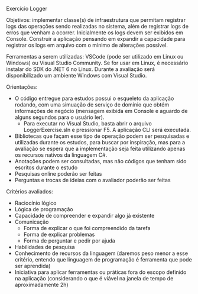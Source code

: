 Exercício Logger

Objetivos: implementar classe(s) de infraestrutura que permitam registrar logs das operações sendo realizadas no sistema, além de registrar logs de erros que venham a ocorrer.
Inicialmente os logs devem ser exibidos em Console.
Construir a aplicação pensando em expandir a capacidade para registrar os logs em arquivo com o mínimo de alterações possível.

Ferramentas a serem utilizadas: VSCode (pode ser utilizado em Linux ou Windows) ou Visual Studio Community. Se for usar em Linux, é necessário instalar do SDK do .NET 6 no Linux.
Durante a avaliação será disponibilizado um ambiente Windows com Visual Studio.

Orientações: 
- O código entregue para estudos possui o esqueleto da aplicação rodando, com uma simuação de serviço de domínio que obtém informações de negócio (mensagem exibida em Console e aguardo de alguns segundos para o usuário ler). 
  - Para executar no Visual Studio, basta abrir o arquivo LoggerExercise.sln e pressionar F5. A aplicação CLI será executada.
- Bibliotecas que façam esse tipo de operação podem ser pesquisadas e utilizadas durante os estudos, para buscar por inspiração, mas para a avaliação se espera que a implementação seja feita utilizando apenas os recursos nativos da linguagem C#.
- Anotações podem ser consultadas, mas não códigos que tenham sido escritos durante o estudo
- Pesquisas online poderão ser feitas
- Perguntas e trocas de ideias com o avaliador poderão ser feitas

Critérios avaliados:
- Raciocínio lógico
- Lógica de programação
- Capacidade de compreender e expandir algo já existente
- Comunicação
  - Forma de explicar o que foi compreendido da tarefa
  - Forma de explicar problemas
  - Forma de perguntar e pedir por ajuda
- Habilidades de pesquisa
- Conhecimento de recursos da linguagem (daremos peso menor a esse critério, entendo que linguagem de programação é ferramenta que pode ser aprendida)
- Iniciativa para aplicar ferramentas ou práticas fora do escopo definido na aplicação (considerando o que é viável na janela de tempo de aproximadamente 2h)


